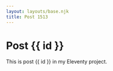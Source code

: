 ```yaml
---
layout: layouts/base.njk
title: Post 1513
---
```


# Post {{ id }}

This is post {{ id }} in my Eleventy project.
